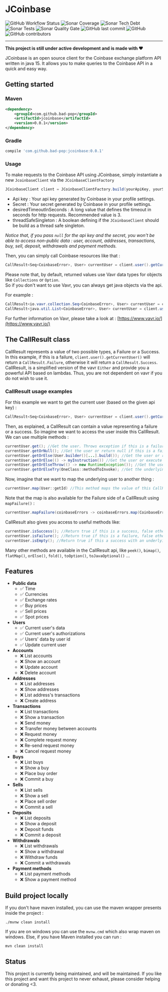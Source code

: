 # JCoinbase

![GitHub Workflow Status](https://img.shields.io/github/workflow/status/Bad-Pop/JCoinbase/JCoinbase%20CI?style=plastic)
![Sonar Coverage](https://img.shields.io/sonar/coverage/JCoinbase?server=https%3A%2F%2Fsonarcloud.io)
![Sonar Tech Debt](https://img.shields.io/sonar/tech_debt/JCoinbase?server=https%3A%2F%2Fsonarcloud.io)
![Sonar Tests](https://img.shields.io/sonar/tests/JCoinbase?compact_message&failed_label=failed&passed_label=passed&server=https%3A%2F%2Fsonarcloud.io&skipped_label=skipped)
![Sonar Quality Gate](https://img.shields.io/sonar/quality_gate/JCoinbase?server=https%3A%2F%2Fsonarcloud.Io)
![GitHub last commit](https://img.shields.io/github/last-commit/Bad-Pop/JCoinbase)
![GitHub](https://img.shields.io/github/license/Bad-Pop/JCoinbase)
![GitHub contributors](https://img.shields.io/github/contributors/Bad-Pop/JCoinbase)
___

**This project is still under active development and is made with :heart:**

JCoinbase is an open source client for the Coinbase exchange platform API written in java 15. It allows you to make queries to the Coinbase API in a quick and easy way.


## Getting started

### Maven

```xml
<dependency>
    <groupId>com.github.bad-pop</groupId>
    <artifactId>jcoinbase</artifactId>
    <version>0.0.1</version>
</dependency>
```

### Gradle

```groovy
compile 'com.github.bad-pop:jcoinbase:0.0.1'
```

### Usage
To make requests to the Coinbase API using JCoinbase, simply instantiate a new `JcoinbaseClient` via the `JCoinbaseClientFactory`

```java  
JCoinbaseClient client = JCoinbaseClientFactory.build(yourApiKey, yourSecret, desiredTimoutInSecond, threadSafeSingleton);  
```

- Api key : Your api key generated by Coinbase in your profile settings.
- Secret : Your secret generated by Coinbase in your profile settings.
- desiredTimeoutInSeconds : A long value that defines the timeout in seconds for http requests. Recommended value is 3.
- threadSafeSingleton : A boolean defining if the `JCoinbaseClient` should be build as a thread safe singleton.

_Notice that, if you pass `null` for the api key and the secret, you won't be able to access non-public data :  user, account, addresses, transactions, buy, sell, deposit, withdrawals and payment methods._

Then, you can simply call Coinbase resources like that :

```java
CallResult<Seq<CoinbaseError>, User> currentUser = client.user().getCurrentUser();  
```

Please note that, by default, returned values use Vavr data types for objects like `Collections` or `Option`.  
So if you don't want to use Vavr, you can always get java objects via the api.

For example :

```java
CallResult<io.vavr.collection.Seq<CoinbaseError>, User> currentUser = client.user().getCurrentUser();
CallResult<java.util.List<CoinbaseError>, User> currentUser = client.user().getCurrentUserAsJava();
```  

For further information on Vavr, please take a look at : [https://www.vavr.io/](https://www.vavr.io/)


## The CallResult class

CallResult represents a value of two possible types, a Failure or a Success.
In this example, if this is a failure, `client.user().getCurrentUser()` will return a `CallResult.Failure`,
otherwise it will return a `CallResult.Success`. CallResult, is a simplified version of the vavr `Either` and provide you a powerful API based on lambdas.
Thus, you are not dependent on vavr if you do not wish to use it.

### CallResult usage examples

For this example we want to get the current user (based on the given api key) :
```java
CallResult<Seq<CoinbaseError>, User> currentUser = client.user().getCurrentUser();
```

Then, as explained, a CallResult can contain a value representing a failure or a success. So imagine we want to access the user inside this CallResult.
We can use multiple methods :
```java
currentUser.get(); //Get the user. Throws exception if this is a failure
currentUser.getOrNull(); //Get the user or return null if this is a failure
currentUser.getOrElse(User.builder()[...].build()); //Get the user or return the given user if this is a failure
currentUser.getOrElse(() -> myInstruction()) //Get the user or execute myInstruction() if this is a failure
currentUser.getOrElseThrow(() -> new RuntimeException()); //Get the user or throws a new exception if this is a failure
currentUser.getOrElseTry(OneClass::methodToInvoke); //Get the underlying user or the result of Try.of(theSupplier).get()
```

Now, imagine that we want to map the underlying user to another thing :
```java
currentUser.map(User::getId) //This method maps the value of this CallResult if it is a Success and performs no operation if this is a Failure.
```

Note that the map is also available for the Failure side of a CallResult using `mapFailure()` :
```java
currentUser.mapFailure(coinbaseErrors -> coinbaseErrors.map(CoinbaseError::getMessage)); //Transform the CoinbaseErrors to a list of messages if this is a failure. Do nothing otherwise.
```

CallResult also gives you access to useful methods like:
```java
currentUser.isSuccess(); //Return true if this is a success, false otherwise
currentUser.isFailure(); //Return true if this is a failure, false otherwise
currentUser.isEmpty(); //Return true if this a success with an underlying value, false otherwise
```

Many other methods are available in the CallResult api, like `peek()`, `bimap()`, `flatMap()`, `orElse()`, `fold()`, `toOption()`, `toJavaOptional()` ...


## Features

- **Public data**
  - :white_check_mark: Time
  - :white_check_mark: Currencies
  - :white_check_mark: Exchange rates
  - :white_check_mark: Buy prices
  - :white_check_mark: Sell prices
  - :white_check_mark: Spot prices
- **Users**
  - :white_check_mark: Current user's data
  - :white_check_mark: Current user's authorizations
  - :white_check_mark: Users' data by user id
  - :white_check_mark: Update current user
- **Accounts**
  - :x: List accounts
  - :x: Show an account
  - :x: Update account
  - :x: Delete account
- **Addresses**
  - :x: List addresses
  - :x: Show addresses
  - :x: List address's transactions
  - :x: Create address
- **Transactions**
  - :x: List transactions
  - :x: Show a transaction
  - :x: Send money
  - :x: Transfer money between accounts
  - :x: Request money
  - :x: Complete request money
  - :x: Re-send request money
  - :x: Cancel request money
- **Buys**
  - :x: List buys
  - :x: Show a buy
  - :x: Place buy order
  - :x: Commit a buy
- **Sells**
  - :x: List sells
  - :x: Show a sell
  - :x: Place sell order
  - :x: Commit a sell
- **Deposits**
  - :x: List deposits
  - :x: Show a deposit
  - :x: Deposit funds
  - :x: Commit a deposit
- **Withdrawals**
  - :x: List withdrawals
  - :x: Show a withdrawal
  - :x: Withdraw funds
  - :x: Commit a withdrawals
- **Payment methods**
  - :x: List payment methods
  - :x: Show a payment method


## Build project locally
If you don't have maven installed, you can use the maven wrapper presents inside the project :
```shell
./mvnw clean install
```
If you are on windows you can use the `mvnw.cmd` which also wrap maven on windows.
Else, if you have Maven installed you can run :
```shell
mvn clean install
```


## Status
This project is currently being maintained, and will be maintained. If you like this project and want this project to never exhaust, please consider helping or donating <3.